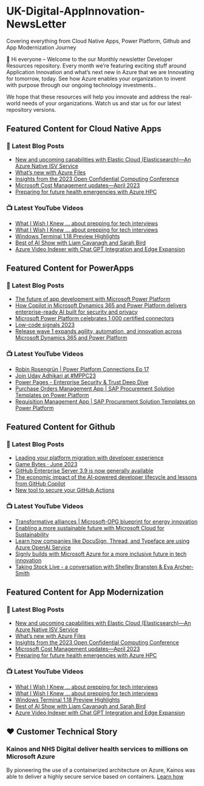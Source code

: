 # UK-Digital-AppInnovation-NewsLetter

Covering everything from Cloud Native Apps, Power Platform, Github and App Modernization Journey

👋 Hi everyone – Welcome to the our Monthly newsletter Developer Resources repository. Every month we’re featuring exciting stuff around Application Innovation and what’s next new in Azure that we are Innovating for tomorrow, today. See how Azure enables your organization to invent with purpose through our ongoing technology investments..


We hope that these resources will help you innovate and address the real-world needs of your organizations. Watch us and star us for our latest repository versions.

## Featured Content for Cloud Native Apps


### 📝 Latest Blog Posts

    
<!-- BLOGCNA:START -->
- [New and upcoming capabilities with Elastic Cloud (Elasticsearch)—An Azure Native ISV Service](https://azure.microsoft.com/blog/new-and-upcoming-capabilities-with-elastic-cloud-elasticsearch-an-azure-native-isv-service/)
- [What’s new with Azure Files](https://azure.microsoft.com/blog/what-s-new-with-azure-files/)
- [Insights from the 2023 Open Confidential Computing Conference](https://azure.microsoft.com/blog/insights-from-the-2023-open-confidential-computing-conference/)
- [Microsoft Cost Management updates—April 2023](https://azure.microsoft.com/blog/microsoft-cost-management-updates-april-2023/)
- [Preparing for future health emergencies with Azure HPC ](https://azure.microsoft.com/blog/preparing-for-future-health-emergencies-with-azure-hpc/)
<!-- BLOGCNA:END -->

### 📺 Latest YouTube Videos

 
<!-- YOUTUBECNA:START -->
- [What I Wish I Knew ... about prepping for tech interviews](https://www.youtube.com/watch?v=eiMslccbEMM)
- [What I Wish I Knew ... about prepping for tech interviews](https://www.youtube.com/watch?v=_jFtrTzI16A)
- [Windows Terminal 1.18 Preview Highlights](https://www.youtube.com/watch?v=rfbImQ--pWY)
- [Best of AI Show with Liam Cavanagh and Sarah Bird](https://www.youtube.com/watch?v=muvdwTZ5SJA)
- [Azure Video Indexer with Chat GPT Integration and Edge Expansion](https://www.youtube.com/watch?v=uZcqUh7ciug)
<!-- YOUTUBECNA:END -->

##  Featured Content for PowerApps
### 📝 Latest Blog Posts
<!-- BLOGPOWER:START -->
- [The future of app development with Microsoft Power Platform](https://cloudblogs.microsoft.com/powerplatform/2023/05/23/the-future-of-app-development-with-microsoft-power-platform/)
- [How Copilot in Microsoft Dynamics 365 and Power Platform delivers enterprise-ready AI built for security and privacy](https://cloudblogs.microsoft.com/dynamics365/bdm/2023/05/12/how-copilot-in-microsoft-dynamics-365-and-power-platform-delivers-enterprise-ready-ai-built-for-security-and-privacy/)
- [Microsoft Power Platform celebrates 1,000 certified connectors](https://cloudblogs.microsoft.com/powerplatform/2023/05/11/microsoft-power-platform-celebrates-1000-certified-connectors/)
- [Low-code signals 2023](https://cloudblogs.microsoft.com/powerplatform/2023/04/13/low-code-signals-2023/)
- [Release wave 1 expands agility, automation, and innovation across Microsoft Dynamics 365 and Power Platform](https://cloudblogs.microsoft.com/dynamics365/bdm/2023/04/04/release-wave-1-expands-agility-automation-and-innovation-across-microsoft-dynamics-365-and-power-platform/)
<!-- BLOGPOWER:END -->
 ### 📺 Latest YouTube Videos
    
<!-- YOUTUBEPOWER:START -->
- [Robin Rosengrün | Power Platform Connections Ep 17](https://www.youtube.com/watch?v=ewwsMT1DT_A)
- [Join Uday Adhikari at #MPPC23](https://www.youtube.com/watch?v=1dw3jgOKPDs)
- [Power Pages - Enterprise Security &amp; Trust Deep Dive](https://www.youtube.com/watch?v=jU-VCI2g8fo)
- [Purchase Orders Management App | SAP Procurement Solution Templates on Power Platform](https://www.youtube.com/watch?v=cmHWhALIRsY)
- [Requisition Management App | SAP Procurement Solution Templates on Power Platform](https://www.youtube.com/watch?v=5AdsO-qJ8O0)
<!-- YOUTUBEPOWER:END -->

##  Featured Content for Github
### 📝 Latest Blog Posts
<!-- BLOGGITHUB:START -->
- [Leading your platform migration with developer experience](https://github.blog/2023-07-03-leading-your-platform-migration-with-developer-experience/)
- [Game Bytes · June 2023](https://github.blog/2023-06-30-game-bytes-june-2023/)
- [GitHub Enterprise Server 3.9 is now generally available](https://github.blog/2023-06-29-github-enterprise-server-3-9-is-now-generally-available/)
- [The economic impact of the AI-powered developer lifecycle and lessons from GitHub Copilot](https://github.blog/2023-06-27-the-economic-impact-of-the-ai-powered-developer-lifecycle-and-lessons-from-github-copilot/)
- [New tool to secure your GitHub Actions](https://github.blog/2023-06-26-new-tool-to-secure-your-github-actions/)
<!-- BLOGGITHUB:END -->
### 📺 Latest YouTube Videos
<!-- YOUTUBEGITHUB:START -->
- [Transformative alliances | Microsoft-OPG blueprint for energy innovation](https://www.youtube.com/watch?v=i0sL5bX2YSQ)
- [Enabling a more sustainable future with Microsoft Cloud for Sustainability](https://www.youtube.com/watch?v=hQBd827JM_o)
- [Learn how companies like DocuSign, Thread, and Typeface are using Azure OpenAI Service](https://www.youtube.com/watch?v=ivFHCYF3-FY)
- [Signly builds with Microsoft Azure for a more inclusive future in tech innovation](https://www.youtube.com/watch?v=srpGYLZcUCc)
- [Taking Stock Live - a conversation with Shelley Bransten &amp; Eva Archer-Smith](https://www.youtube.com/watch?v=3z3yJLTc_0o)
<!-- YOUTUBEGITHUB:END -->
##  Featured Content for App Modernization
### 📝 Latest Blog Posts
<!-- BLOGAPPMOD:START -->
- [New and upcoming capabilities with Elastic Cloud (Elasticsearch)—An Azure Native ISV Service](https://azure.microsoft.com/blog/new-and-upcoming-capabilities-with-elastic-cloud-elasticsearch-an-azure-native-isv-service/)
- [What’s new with Azure Files](https://azure.microsoft.com/blog/what-s-new-with-azure-files/)
- [Insights from the 2023 Open Confidential Computing Conference](https://azure.microsoft.com/blog/insights-from-the-2023-open-confidential-computing-conference/)
- [Microsoft Cost Management updates—April 2023](https://azure.microsoft.com/blog/microsoft-cost-management-updates-april-2023/)
- [Preparing for future health emergencies with Azure HPC ](https://azure.microsoft.com/blog/preparing-for-future-health-emergencies-with-azure-hpc/)
<!-- BLOGAPPMOD:END -->
### 📺 Latest YouTube Videos
<!-- YOUTUBEAPPMOD:START -->
- [What I Wish I Knew ... about prepping for tech interviews](https://www.youtube.com/watch?v=eiMslccbEMM)
- [What I Wish I Knew ... about prepping for tech interviews](https://www.youtube.com/watch?v=_jFtrTzI16A)
- [Windows Terminal 1.18 Preview Highlights](https://www.youtube.com/watch?v=rfbImQ--pWY)
- [Best of AI Show with Liam Cavanagh and Sarah Bird](https://www.youtube.com/watch?v=muvdwTZ5SJA)
- [Azure Video Indexer with Chat GPT Integration and Edge Expansion](https://www.youtube.com/watch?v=uZcqUh7ciug)
<!-- YOUTUBEAPPMOD:END -->


## ♥️ Customer Technical Story 

### Kainos and NHS Digital deliver health services to millions on Microsoft Azure

By pioneering the use of a containerized architecture on Azure, Kainos was able to deliver a highly secure service based on containers. [Learn how](https://customers.microsoft.com/en-us/story/1368348549535774520-kainos-and-nhs-digital-deliver-health-services-to-millions-on-microsoft-azure)

